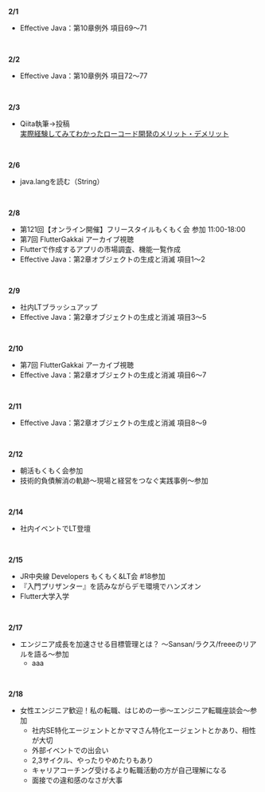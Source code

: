 **2/1**
- Effective Java：第10章例外 項目69〜71
<br>

**2/2**
- Effective Java：第10章例外 項目72〜77
<br>

**2/3**
- Qiita執筆→投稿  
  [実際経験してみてわかったローコード開発のメリット・デメリット](https://qiita.com/1noseA/items/59592c07df189fac06c4)
<br>

**2/6**
- java.langを読む（String）
<br>

**2/8**
- 第121回【オンライン開催】フリースタイルもくもく会 参加 11:00-18:00
- 第7回 FlutterGakkai アーカイブ視聴
- Flutterで作成するアプリの市場調査、機能一覧作成
- Effective Java：第2章オブジェクトの生成と消滅 項目1〜2
<br>

**2/9**
- 社内LTブラッシュアップ
- Effective Java：第2章オブジェクトの生成と消滅 項目3〜5
<br>

**2/10**
- 第7回 FlutterGakkai アーカイブ視聴
- Effective Java：第2章オブジェクトの生成と消滅 項目6〜7
<br>

**2/11**
- Effective Java：第2章オブジェクトの生成と消滅 項目8〜9
<br>

**2/12**
- 朝活もくもく会参加
- 技術的負債解消の軌跡～現場と経営をつなぐ実践事例～参加
<br>

**2/14**
- 社内イベントでLT登壇
<br>

**2/15**
- JR中央線 Developers もくもく&LT会 #18参加
- 『入門プリザンター』を読みながらデモ環境でハンズオン
- Flutter大学入学
<br>

**2/17**
- エンジニア成長を加速させる目標管理とは？ 〜Sansan/ラクス/freeeのリアルを語る〜参加
  - aaa
<br>

**2/18**
- 女性エンジニア歓迎！私の転職、はじめの一歩〜エンジニア転職座談会〜参加
  - 社内SE特化エージェントとかママさん特化エージェントとかあり、相性が大切
  - 外部イベントでの出会い
  - 2,3サイクル、やったりやめたりもあり
  - キャリアコーチング受けるより転職活動の方が自己理解になる
  - 面接での違和感のなさが大事
<br>

